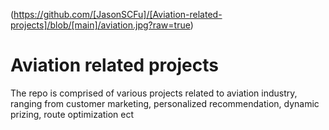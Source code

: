 
(https://github.com/[JasonSCFu]/[Aviation-related-projects]/blob/[main]/aviation.jpg?raw=true)

# Aviation related projects
The repo is comprised of various projects related to aviation industry, ranging from customer marketing, personalized recommendation, dynamic prizing, route optimization ect


